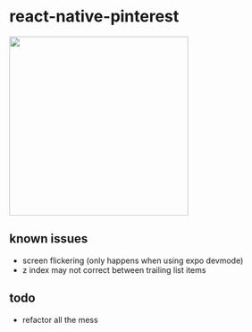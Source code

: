 # react-native-pinterest

<img src="./preview.webp" width="320px" />

## known issues

- screen flickering (only happens when using expo devmode)
- z index may not correct between trailing list items

## todo

- refactor all the mess
